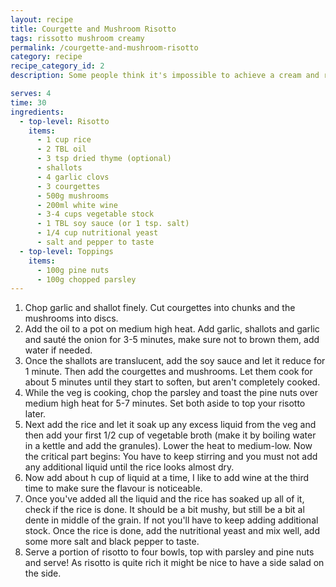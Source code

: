 ```yaml
---
layout: recipe
title: Courgette and Mushroom Risotto
tags: rissotto mushroom creamy
permalink: /courgette-and-mushroom-risotto
category: recipe
recipe_category_id: 2
description: Some people think it's impossible to achieve a cream and rich risotto without cheese and butter, but this will convince that that't not true! It it really important to use the right rice here and be patient! ... you have to keep stirring and stirring adding only more liquid once the rice has soaked up all the moisture.

serves: 4
time: 30
ingredients:
  - top-level: Risotto
    items:
      - 1 cup rice
      - 2 TBL oil
      - 3 tsp dried thyme (optional)
      - shallots
      - 4 garlic clovs
      - 3 courgettes
      - 500g mushrooms
      - 200ml white wine
      - 3-4 cups vegetable stock
      - 1 TBL soy sauce (or 1 tsp. salt)
      - 1/4 cup nutritional yeast
      - salt and pepper to taste
  - top-level: Toppings
    items:
      - 100g pine nuts
      - 100g chopped parsley
---
```

1.	Chop garlic and shallot finely. Cut courgettes into chunks and the mushrooms into discs.
2.	Add the oil to a pot on medium high heat. Add garlic, shallots and garlic and sauté the onion for 3-5 minutes, make sure not to brown them, add water if needed.
3.	Once the shallots are translucent, add the soy sauce and let it reduce for 1 minute. Then add the courgettes and mushrooms. Let them cook for about 5 minutes until
they start to soften, but aren't completely cooked.
4.	While the veg is cooking, chop the parsley and toast the pine nuts over medium high heat for 5-7 minutes. Set both aside to top your risotto later.
5.	Next add the rice and let it soak up any excess liquid from the veg and then add your first 1/2 cup of vegetable broth (make it by boiling  water in a kettle and add the granules). Lower the heat to medium-low. Now the critical part begins: You have to keep stirring and you must not add any additional liquid until the rice looks almost dry.
6.	Now add about h cup of liquid at a time, I like to add wine at the third time to make sure the flavour is noticeable.
7.	Once you've added all the liquid and the rice has soaked up all of it, check if the rice is done. It should be a bit mushy, but still be a bit al dente in middle of the grain. If not you'll have to keep adding additional stock. Once the rice is done, add the nutritional yeast and mix well, add some more salt and black pepper to taste.
8.	Serve a portion of risotto to four bowls, top with parsley and pine nuts and serve! As risotto is quite rich it might be nice to have a side salad on the side.

